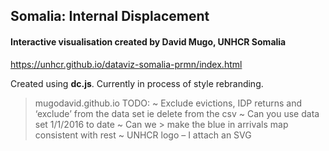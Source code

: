 ## Somalia: Internal Displacement 
#### Interactive visualisation created by David Mugo, UNHCR Somalia

https://unhcr.github.io/dataviz-somalia-prmn/index.html

Created using **dc.js**. Currently in process of style rebranding. 

> mugodavid.github.io
> TODO:
> ~ Exclude evictions, IDP returns and ‘exclude’ from the data set ie delete from the csv ~ Can you use data set 1/1/2016 to date ~ Can we > make the blue in arrivals map consistent with rest ~ UNHCR logo – I attach an SVG
